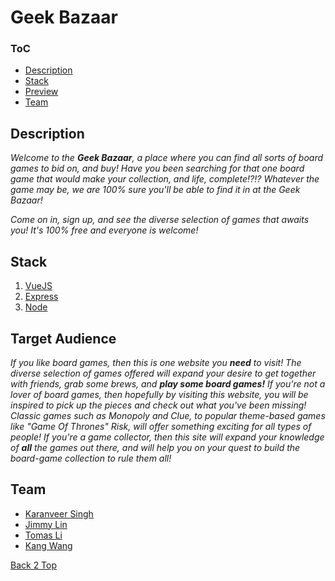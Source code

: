 # **Geek Bazaar**
### ToC <a id="toc">
  - [Description](#description)
  - [Stack](#stack)
  - [Preview](#audience)
  - [Team](#team)

##  **Description** <a id="description">
_Welcome to the **Geek Bazaar**, a place where you can find all sorts of board games to bid on, and buy!  Have you been searching for that one board game that would make your collection, and life, complete!?!?  Whatever the game may be, we are 100% sure you'll be able to find it in at the Geek Bazaar!_

_Come on in, sign up, and see the diverse selection of games that awaits you!  It's 100% free and everyone is welcome!_

##  **Stack** <a id="stack">
1. [VueJS](https://vuejs.org)
2. [Express](https://expressjs.com/)
3. [Node](https://nodejs.org/en/)

## **Target Audience** <a id="audience">
_If you like board games, then this is one website you **need** to visit!  The diverse selection of games offered will expand your desire to get together with friends, grab some brews, and **play some board games!**_
_If you're not a lover of board games, then hopefully by visiting this website, you will be inspired to pick up the pieces and check out what you've been missing!  Classic games such as Monopoly and Clue, to popular theme-based games like "Game Of Thrones" Risk, will offer something exciting for all types of people!_
_If you're a game collector, then this site will expand your knowledge of **all** the games out there, and will help you on your quest to build the board-game collection to rule them all!_

## **Team** <a id="team">
- [Karanveer Singh](https://github.com/Karanveer-singh671)
- [Jimmy Lin](https://github.com/JimmyLin39)
- [Tomas Li](https://github.com/tomtkli)
- [Kang Wang](https://github.com/kdubss)

[Back 2 Top](#toc)
